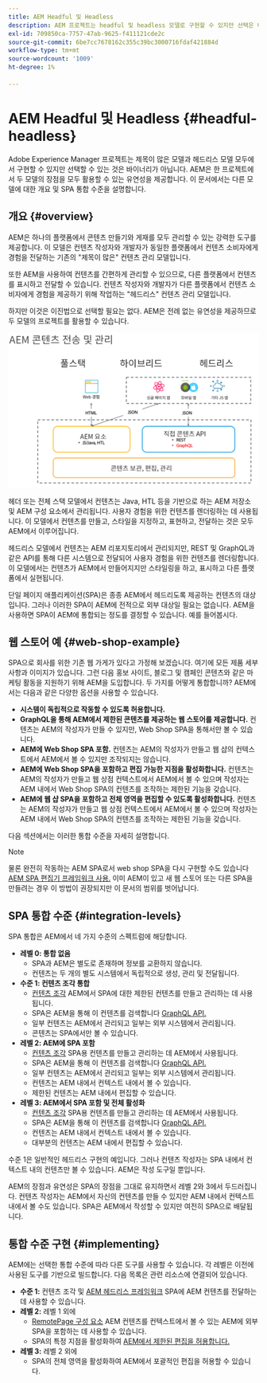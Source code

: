 ```yaml
---
title: AEM Headful 및 Headless
description: AEM 프로젝트는 headful 및 headless 모델로 구현할 수 있지만 선택은 바이너리가 아닙니다. AEM은 한 프로젝트에서 두 모델의 장점을 모두 활용할 수 있는 유연성을 제공합니다.
exl-id: 709850ca-7757-47ab-9625-f411121cde2c
source-git-commit: 6be7cc7678162c355c39bc3000716fdaf421884d
workflow-type: tm+mt
source-wordcount: '1009'
ht-degree: 1%

---
```


# AEM Headful 및 Headless {#headful-headless}

Adobe Experience Manager 프로젝트는 제목이 많은 모델과 헤드리스 모델 모두에서 구현할 수 있지만 선택할 수 있는 것은 바이너리가 아닙니다. AEM은 한 프로젝트에서 두 모델의 장점을 모두 활용할 수 있는 유연성을 제공합니다. 이 문서에서는 다른 모델에 대한 개요 및 SPA 통합 수준을 설명합니다.

## 개요 {#overview}

AEM은 하나의 플랫폼에서 콘텐츠 만들기와 게재를 모두 관리할 수 있는 강력한 도구를 제공합니다. 이 모델은 컨텐츠 작성자와 개발자가 동일한 플랫폼에서 컨텐츠 소비자에게 경험을 전달하는 기존의 &quot;제목이 많은&quot; 컨텐츠 관리 모델입니다.

또한 AEM을 사용하여 컨텐츠를 간편하게 관리할 수 있으므로, 다른 플랫폼에서 컨텐츠를 표시하고 전달할 수 있습니다. 컨텐츠 작성자와 개발자가 다른 플랫폼에서 컨텐츠 소비자에게 경험을 제공하기 위해 작업하는 &quot;헤드리스&quot; 컨텐츠 관리 모델입니다.

하지만 이것은 이진법으로 선택할 필요는 없다. AEM은 전례 없는 유연성을 제공하므로 두 모델의 프로젝트를 활용할 수 있습니다.

![AEM 구현 모델](/help/headless/assets/aem-implementation-models.png)

헤더 또는 전체 스택 모델에서 컨텐츠는 Java, HTL 등을 기반으로 하는 AEM 저장소 및 AEM 구성 요소에서 관리됩니다. 사용자 경험을 위한 컨텐츠를 렌더링하는 데 사용됩니다. 이 모델에서 컨텐츠를 만들고, 스타일을 지정하고, 표현하고, 전달하는 것은 모두 AEM에서 이루어집니다.

헤드리스 모델에서 컨텐츠는 AEM 리포지토리에서 관리되지만, REST 및 GraphQL과 같은 API를 통해 다른 시스템으로 전달되어 사용자 경험을 위한 컨텐츠를 렌더링합니다. 이 모델에서는 컨텐츠가 AEM에서 만들어지지만 스타일링을 하고, 표시하고 다른 플랫폼에서 실현됩니다.

단일 페이지 애플리케이션(SPA)은 종종 AEM에서 헤드리도록 제공하는 컨텐츠의 대상입니다. 그러나 이러한 SPA이 AEM에 전적으로 외부 대상일 필요는 없습니다. AEM을 사용하면 SPA이 AEM에 통합되는 정도를 결정할 수 있습니다. 예를 들어봅시다.

## 웹 스토어 예 {#web-shop-example}

SPA으로 회사를 위한 기존 웹 가게가 있다고 가정해 보겠습니다. 여기에 모든 제품 세부 사항과 이미지가 있습니다. 그런 다음 홍보 사이트, 블로그 및 캠페인 콘텐츠와 같은 마케팅 활동을 지원하기 위해 AEM을 도입합니다. 두 가지를 어떻게 통합합니까? AEM에서는 다음과 같은 다양한 옵션을 사용할 수 있습니다.

* **시스템이 독립적으로 작동할 수 있도록 허용합니다.**
* **GraphQL을 통해 AEM에서 제한된 콘텐츠를 제공하는 웹 스토어를 제공합니다.** 컨텐츠는 AEM의 작성자가 만들 수 있지만, Web Shop SPA을 통해서만 볼 수 있습니다.
* **AEM에 Web Shop SPA 포함.** 컨텐츠는 AEM의 작성자가 만들고 웹 샵의 컨텍스트에서 AEM에서 볼 수 있지만 조작되지는 않습니다.
* **AEM에 Web Shop SPA을 포함하고 편집 가능한 지점을 활성화합니다.** 컨텐츠는 AEM의 작성자가 만들고 웹 상점 컨텍스트에서 AEM에서 볼 수 있으며 작성자는 AEM 내에서 Web Shop SPA의 컨텐츠를 조작하는 제한된 기능을 갖습니다.
* **AEM에 웹 샵 SPA을 포함하고 전체 영역을 편집할 수 있도록 활성화합니다.** 컨텐츠는 AEM의 작성자가 만들고 웹 상점 컨텍스트에서 AEM에서 볼 수 있으며 작성자는 AEM 내에서 Web Shop SPA의 컨텐츠를 조작하는 제한된 기능을 갖습니다.

다음 섹션에서는 이러한 통합 수준을 자세히 설명합니다.

>[!NOTE]
>
>물론 완전히 작동하는 AEM SPA로서 web shop SPA을 다시 구현할 수도 있습니다 [AEM SPA 편집기 프레임워크 사용.](/help/implementing/developing/hybrid/introduction.md) 이미 AEM이 있고 새 웹 스토어 또는 다른 SPA을 만들려는 경우 이 방법이 권장되지만 이 문서의 범위를 벗어납니다.

## SPA 통합 수준 {#integration-levels}

SPA 통합은 AEM에서 네 가지 수준의 스펙트럼에 해당합니다.

* **레벨 0: 통합 없음**
   * SPA과 AEM은 별도로 존재하며 정보를 교환하지 않습니다.
   * 컨텐츠는 두 개의 별도 시스템에서 독립적으로 생성, 관리 및 전달됩니다.
* **수준 1: 컨텐츠 조각 통합**
   * [컨텐츠 조각](/help/sites-cloud/administering/content-fragments/content-fragments.md) AEM에서 SPA에 대한 제한된 컨텐츠를 만들고 관리하는 데 사용됩니다.
   * SPA은 AEM을 통해 이 컨텐츠를 검색합니다 [GraphQL API.](/help/headless/graphql-api/content-fragments.md)
   * 일부 컨텐츠는 AEM에서 관리되고 일부는 외부 시스템에서 관리됩니다.
   * 콘텐츠는 SPA에서만 볼 수 있습니다.
* **레벨 2: AEM에 SPA 포함**
   * [컨텐츠 조각](/help/sites-cloud/administering/content-fragments/content-fragments.md) SPA용 컨텐츠를 만들고 관리하는 데 AEM에서 사용됩니다.
   * SPA은 AEM을 통해 이 컨텐츠를 검색합니다 [GraphQL API.](/help/headless/graphql-api/content-fragments.md)
   * 일부 컨텐츠는 AEM에서 관리되고 일부는 외부 시스템에서 관리됩니다.
   * 컨텐츠는 AEM 내에서 컨텍스트 내에서 볼 수 있습니다.
   * 제한된 컨텐츠는 AEM 내에서 편집할 수 있습니다.
* **레벨 3: AEM에서 SPA 포함 및 전체 활성화**
   * [컨텐츠 조각](/help/sites-cloud/administering/content-fragments/content-fragments.md) SPA용 컨텐츠를 만들고 관리하는 데 AEM에서 사용됩니다.
   * SPA은 AEM을 통해 이 컨텐츠를 검색합니다 [GraphQL API.](/help/headless/graphql-api/content-fragments.md)
   * 컨텐츠는 AEM 내에서 컨텍스트 내에서 볼 수 있습니다.
   * 대부분의 컨텐츠는 AEM 내에서 편집할 수 있습니다.

수준 1은 일반적인 헤드리스 구현의 예입니다. 그러나 컨텐츠 작성자는 SPA 내에서 컨텍스트 내의 컨텐츠만 볼 수 있습니다. AEM은 작성 도구일 뿐입니다.

AEM의 장점과 유연성은 SPA의 장점을 그대로 유지하면서 레벨 2와 3에서 두드러집니다. 컨텐츠 작성자는 AEM에서 자신의 컨텐츠를 만들 수 있지만 AEM 내에서 컨텍스트 내에서 볼 수도 있습니다. SPA은 AEM에서 작성할 수 있지만 여전히 SPA으로 배달됩니다.

## 통합 수준 구현 {#implementing}

AEM에는 선택한 통합 수준에 따라 다른 도구를 사용할 수 있습니다. 각 레벨은 이전에 사용된 도구를 기반으로 빌드합니다. 다음 목록은 관련 리소스에 연결되어 있습니다.

* **수준 1:** 컨텐츠 조각 및 [AEM 헤드리스 프레임워크](/help/headless/introduction.md) SPA에 AEM 컨텐츠를 전달하는 데 사용할 수 있습니다.
* **레벨 2:** 레벨 1 외에
   * [RemotePage 구성 요소](/help/implementing/developing/hybrid/remote-page.md) AEM 컨텐츠를 컨텍스트에서 볼 수 있는 AEM에 외부 SPA을 포함하는 데 사용할 수 있습니다.
   * SPA의 특정 지점을 활성화하여 [AEM에서 제한된 편집을 허용합니다.](/help/implementing/developing/hybrid/editing-external-spa.md)
* **레벨 3:** 레벨 2 외에
   * SPA의 전체 영역을 활성화하여 AEM에서 포괄적인 편집을 허용할 수 있습니다.
